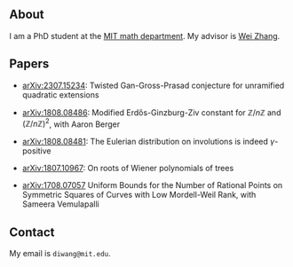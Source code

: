 ## About

I am a PhD student at the [MIT math department](https://math.mit.edu/).
My advisor is [Wei Zhang](https://math.mit.edu/~wz2113/).

## Papers

- [arXiv:2307.15234](https://arxiv.org/abs/2307.15234):
  Twisted Gan-Gross-Prasad conjecture for unramified quadratic extensions

- [arXiv:1808.08486](https://arxiv.org/abs/1808.08486):
  Modified Erdős-Ginzburg-Ziv constant for $\mathbb{Z}/n\mathbb{Z}$ and $(\mathbb{Z}/n\mathbb{Z})^2$, with Aaron Berger

- [arXiv:1808.08481](https://arxiv.org/abs/1808.08481):
  The Eulerian distribution on involutions is indeed $\gamma$-positive

- [arXiv:1807.10967](https://arxiv.org/abs/1807.10967):
  On roots of Wiener polynomials of trees

- [arXiv:1708.07057](https://arxiv.org/abs/1708.07057)
  Uniform Bounds for the Number of Rational Points on Symmetric Squares of Curves with Low Mordell-Weil Rank, with Sameera Vemulapalli

## Contact

My email is `diwang@mit.edu`.
